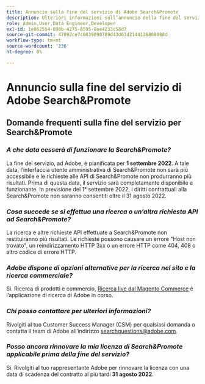 ```yaml
---
title: Annuncio sulla fine del servizio di Adobe Search&Promote
description: Ulteriori informazioni sull’annuncio della fine del servizio di Adobe Search&Promote.
role: Admin,User,Data Engineer,Developer
exl-id: 1e062554-090b-4275-8595-8ae4233c58d7
source-git-commit: 47092ce7c0839090789d43d63d2144128868088d
workflow-type: tm+mt
source-wordcount: '236'
ht-degree: 0%

---
```


# Annuncio sulla fine del servizio di Adobe Search&amp;Promote

## Domande frequenti sulla fine del servizio per Search&amp;Promote

### **_A che data cesserà di funzionare la Search&amp;Promote?_**

La fine del servizio, ad Adobe, è pianificata per **1 settembre 2022**. A tale data, l’interfaccia utente amministrativa di Search&amp;Promote non sarà più accessibile e le richieste alle API di Search&amp;Promote non produrranno più risultati. Prima di questa data, il servizio sarà completamente disponibile e funzionante. In previsione del 1° settembre 2022, i diritti contrattuali alla Search&amp;Promote non saranno consentiti oltre il 31 agosto 2022.

### **_Cosa succede se si effettua una ricerca o un’altra richiesta API ad Search&amp;Promote?_**

La ricerca e altre richieste API effettuate a Search&amp;Promote non restituiranno più risultati. Le richieste possono causare un errore &quot;Host non trovato&quot;, un reindirizzamento HTTP 3xx o un errore HTTP come 404, 408 o altro codice di errore HTTP.

### **_Adobe dispone di opzioni alternative per la ricerca nel sito e la ricerca commerciale?_**

Sì. Ricerca di prodotti e commercio, [Ricerca live dal Magento Commerce](https://devdocs.magento.com/live-search/overview.html) è l’applicazione di ricerca di Adobe in corso.

<!-- ### **_Can Adobe recommend any frameworks or platforms that offer features similar to Search&Promote?_**

  Yes. If the Search&Promote feature is critical to your marketing strategy, consider the many open-source frameworks that exist to power search, including [Apache Solr](https://solr.apache.org/) and [Elastic Free and Open](https://www.elastic.co/about/free-and-open).  

  Also, both [AWS](https://aws.amazon.com/cloudsearch/) and [Microsoft® Azure](https://azure.microsoft.com/en-us/services/search/) provide cloud-native search capabilities on their respective cloud platforms. You can integrate both options into Adobe Experience Manager Sites to power site search and more. -->

### **_Chi posso contattare per ulteriori informazioni?_**

Rivolgiti al tuo Customer Success Manager (CSM) per qualsiasi domanda o contatta il team di Adobe all’indirizzo [searchquestions@adobe.com](mailto:searchquestions@adobe.com).

### **_Posso ancora rinnovare la mia licenza di Search&amp;Promote applicabile prima della fine del servizio?_**

Sì. Rivolgiti al tuo rappresentante Adobe per rinnovare la licenza con una data di scadenza del contratto al più tardi **31 agosto 2022**.
